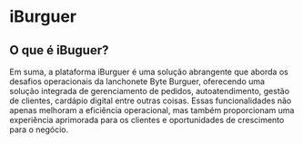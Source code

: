 # iBurguer

## O que é iBuguer?
Em suma, a plataforma iBurguer é uma solução abrangente que aborda os desafios operacionais da lanchonete Byte Burguer, oferecendo uma solução integrada de gerenciamento de pedidos, autoatendimento, gestão de clientes, cardápio digital entre outras coisas. Essas funcionalidades não apenas melhoram a eficiência operacional, mas também proporcionam uma experiência aprimorada para os clientes e oportunidades de crescimento para o negócio.
